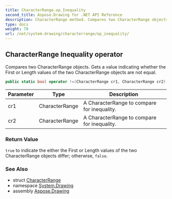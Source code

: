 ```yaml
---
title: CharacterRange.op_Inequality
second_title: Aspose.Drawing for .NET API Reference
description: CharacterRange method. Compares two CharacterRange objects. Gets a value indicating whether the First or Length values of the two CharacterRange objects are not equal
type: docs
weight: 70
url: /net/system.drawing/characterrange/op_inequality/
---
```

## CharacterRange Inequality operator

Compares two CharacterRange objects. Gets a value indicating whether the First or Length values of the two CharacterRange objects are not equal.

```csharp
public static bool operator !=(CharacterRange cr1, CharacterRange cr2)
```

| Parameter | Type | Description |
| --- | --- | --- |
| cr1 | CharacterRange | A CharacterRange to compare for inequality. |
| cr2 | CharacterRange | A CharacterRange to compare for inequality. |

### Return Value

`true` to indicate the either the First or Length values of the two CharacterRange objects differ; otherwise, `false`.

### See Also

* struct [CharacterRange](../)
* namespace [System.Drawing](../../characterrange/)
* assembly [Aspose.Drawing](../../../)


